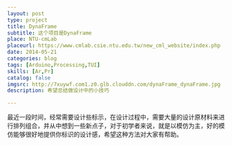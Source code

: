 ```yaml
---
layout: post
type: project
title: DynaFrame
subtitle: 这个项目是DynaFrame
place: NTU-cmLab
placeurl: https://www.cmlab.csie.ntu.edu.tw/new_cml_website/index.php
date: 2014-05-21
categories: blog
tags: [Arduino,Processing,TUI]
skills: [Ar,Pr]
catalog: false
imgsrc: http://7xuywf.com1.z0.glb.clouddn.com/dynaFrame_dynaFrame.jpg
description: 希望总结做设计中的小技巧

---
```


最近一段时间，经常需要设计些标示，在设计过程中，需要大量的设计原材料来进行排列组合，并从中想到一些新点子，对于初学者来说，就是以模仿为主，好的模仿能够很好地提供你标识的设计感，希望这种方法对大家有帮助。
